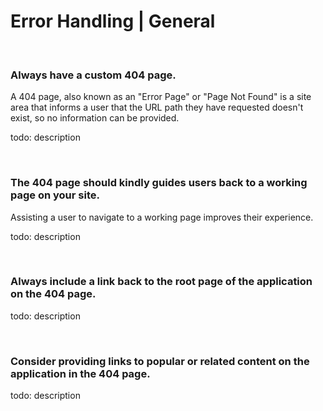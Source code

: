 # Error Handling | General

<br>


### Always have a custom 404 page.

A 404 page, also known as an "Error Page" or "Page Not Found" is a site area that informs a user that the URL path they have requested doesn't exist, so no information can
be provided.

todo: description

<br>


### The 404 page should kindly guides users back to a working page on your site.

Assisting a user to navigate to a working page improves their experience.

todo: description

<br>


### Always include a link back to the root page of the application on the 404 page.

todo: description

<br>


### Consider providing links to popular or related content on the application in the 404 page.

todo: description

<br>

